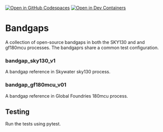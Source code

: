 [![Open in GitHub Codespaces](https://github.com/codespaces/badge.svg)](https://codespaces.new/cascode-labs/bandgaps)
[![Open in Dev Containers](https://img.shields.io/static/v1?label=Dev%20Containers&message=Open&color=blue&logo=visualstudiocode)](https://vscode.dev/redirect?url=vscode://ms-vscode-remote.remote-containers/cloneInVolume?url=https://github.com/cascode-labs/bandgaps)



# Bandgaps

A collection of open-source bandgaps in both the SKY130 and and gf180mcu processes.  The bandgaprs share a common test configuration.

### bandgap_sky130_v1

A bandgap reference in Skywater sky130 process.

### bandgap_gf180mcu_v01

A bandgap reference in Global Foundries 180mcu process.

## Testing
Run the tests using pytest.
